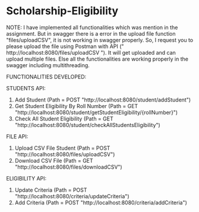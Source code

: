 # Scholarship-Eligibility

NOTE: 
I have implemented all functionalities which was mention in the assignment. But in swagger there is a error in the upload file function "files/uploadCSV", 
it is not working in swagger properly. So, I request you to please upload the file using Postman with API (" http://localhost:8080/files/uploadCSV "). It will get uploaded and can upload multiple files. 
Else all the functionalities are working properly in the swagger including multithreading.  


FUNCTIONALITIES DEVELOPED:

STUDENTS API:
1. Add Student (Path = POST "http://localhost:8080/student/addStudent")
2. Get Student Eligibility By Roll Number (Path = GET "http://localhost:8080/student/getStudentEligibility/{rollNumber}") 
3. Check All Student Eligibility (Path = GET "http://localhost:8080/student/checkAllStudentsEligibility")

FILE API:
1. Upload CSV File Student (Path = POST "http://localhost:8080/files/uploadCSV") 
2. Download CSV File (Path = GET "http://localhost:8080/files/downloadCSV")

ELIGIBILITY API:
1. Update Criteria  (Path = POST "http://localhost:8080/criteria/updateCriteria")
2. Add Criteria  (Path = POST "http://localhost:8080/criteria/addCriteria")
